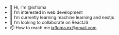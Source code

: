 - 👋 Hi, I’m @ixfloma
- 👀 I’m interested in web development
- 🌱 I’m currently learning machine learning and nextjs
- 💞️ I’m looking to collaborate on ReactJS
- 📫 How to reach me ixfloma.ex@gmail.com

<!---
ixfloma/ixfloma is a ✨ special ✨ repository because its `README.md` (this file) appears on your GitHub profile.
You can click the Preview link to take a look at your changes.
--->
